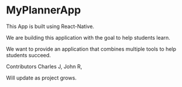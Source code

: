 # MyPlannerApp


This App is built using React-Native.

We are building this application with the goal to help students learn. 

We want to provide an application that combines multiple tools to help students succeed.

Contributors Charles J, John R, 

Will update as project grows. 

